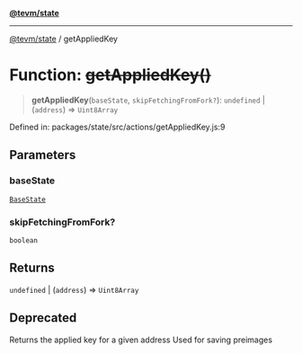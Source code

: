 [**@tevm/state**](../README.md)

***

[@tevm/state](../globals.md) / getAppliedKey

# Function: ~~getAppliedKey()~~

> **getAppliedKey**(`baseState`, `skipFetchingFromFork?`): `undefined` \| (`address`) => `Uint8Array`

Defined in: packages/state/src/actions/getAppliedKey.js:9

## Parameters

### baseState

[`BaseState`](../type-aliases/BaseState.md)

### skipFetchingFromFork?

`boolean`

## Returns

`undefined` \| (`address`) => `Uint8Array`

## Deprecated

Returns the applied key for a given address
Used for saving preimages
